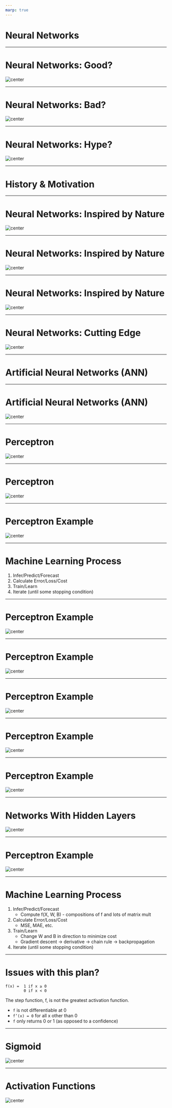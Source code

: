 ```yaml
---
marp: true
---
```


<style>
img[alt~="center"] {
  display: block;
  margin: 0 auto;
}
</style>

# Neural Networks

<!--
So far we have used classic machine learning models. These models are powerful and have proven useful for a wide range of applications.

It's likely you have heard about neural networks and deep learning. These concepts are in vogue right now. Depending on your perspective, deep learning and neural networks are either going to be a giant leap forward for humanity, are going to destroy us all, or are over-hyped tools with limited application.

There is likely a little bit of truth to each of these opinions.
-->

---

# Neural Networks: Good?

![center](res/car.jpg)

<!--
Deep learning is a giant leap forward for humanity. We can now program machines to excel at tasks that we once thought only humans could master. Computers can drive cars, interpret medical imaging, create art, and play complex games at a human-expert level or better.

Image Details:
* [car.jpg](https://pixabay.com/photos/vehicle-autonomous-4759347/): Pixabay License
-->

---

# Neural Networks: Bad?

![center](res/terminator.jpg)

<!--
There is also the fear that deep learning will have huge negative impacts on society. The images of a terminator are likely overblown, but there is real concern that advanced deep learning algorithms will have negative effects on some people.

Disruptive technologies like self-driving cars will displace millions of workers.

Societal bias (conscious or not) can become encoded in deep learning algorithms, multiplying and normalizing the negative effects that have existed for decades.

When using deep learning, great care must be taken to remove bias and to understand the implications of mass application of the algorithms.

Image Details:
* [terminator.jpg](https://pixabay.com/illustrations/bot-cyborg-robot-helper-arm-chair-4875211/): Pixabay License
-->

---

# Neural Networks: Hype?

![center](res/hype.jpg)

<!--
And finally, there are those who think deep learning and neural networks are just hype. For every person who thinks a technological revolution is around the corner, there is another pointing out how specialized and controlled the environment has to be for machine learning algorithms to perform well.

Deep learning doesn't progress at an even pace. We are currently in a deep learning boom, but this has happened before. There have been a few "AI winters" where researchers thought that we were on the cusp of a revolution, only to have research in neural networks go dormant for a while.

We'd like to think that this time might be different. Computation is finally fast enough and has enough scale that algorithms designed decades ago can finally be implemented and trained in an effective manner.

Only time will tell if deep learning can live up to expectations. What we can do now is learn about it, be thoughtful about how we train and use it, and continue to innovate cautiously.

Image Details:
* [hype.jpg](https://unsplash.com/photos/NrtC3y108Ys): Unsplash License
-->

---

# History & Motivation

<!--
Let's first look at some history and motivation for neural networks.
-->

---

# Neural Networks: Inspired by Nature

![center](res/nature.png)

<!--
We've talked about what people think neural networks can and cannot do, but we really haven't talked about what neural networks are. And why are they even called neural networks?

Nature can be a source of inspiration. Birds inspired man to fly. The burdock plant was the inspiration for velcro. Even in the computer science realm we hear references to trees, forests, and other things that occur in nature.

Image Details:
* [nature.png](https://pixabay.com/photos/burdock-thistle-prickly-stick-barb-745306/): Pixabay License
* [nature.png](https://pixabay.com/photos/nike-baby-shoes-shoe-baby-velcro-1201595/): Pixabay License
* [nature.png](https://pixabay.com/photos/bird-seagull-flying-wings-gull-3158784/): Pixabay License
* [nature.png](https://pixabay.com/photos/plane-aircraft-take-off-sky-50893/): Pixabay License
-->

---

# Neural Networks: Inspired by Nature

![center](res/neuron.png)

<!--
Similar to the examples in the last slide, neural networks are inspired by nature. The brain contains a massive network of neurons that send electrical signals that activate other neurons. Through this network we are able to think.

This is the building block of the brain: a neuron.

A neuron is just a cell with a nucleus and cell body like any other cell. One of the distinguishing features of the neuron is the 'axon,' which is the long tail of the neuron. The tip of the axon has synaptic terminals that attach to other neuron bodies. A neuron body receives signals from the synapse of neurons before it. When those signals reach a critical point within a fixed period of time, the receiving neuron fires, sending a signal to later neurons.

Neural networks were inspired by neurons and connections between neurons in the brain, hence the name.

Image Details:
* [neuron.png](https://pixabay.com/vectors/neuron-nerve-cell-axon-dendrite-296581/): Pixabay License
-->

---

# Neural Networks: Inspired by Nature
![center](res/neurons.jpg)

<!--
This builds a web of neurons called a "neural network."

This simplification of the brain signaling pathway led to research into "artificial neural networks" with different types of neurons.

Beyond this network effect, the concept of neural networks tends to break away from biology. Similarly, birds inspired flight, but modern airplanes don't flap their wings.

We find inspiration in nature. We don't have to copy it.

Image Details
* [neurons.jpg](https://pixabay.com/illustrations/neurons-brain-cells-brain-structure-1773922/): Pixabay License
-->

---

# Neural Networks: Cutting Edge

![center](res/einstein.jpg)

<!--
When did neural networks originate? The 1940s.

1940s! I thought neural networks were cutting edge?

Many of the fundamental algorithms we use today are rooted in thought experiments from the 1940s, but it has been a long journey from then to where we are today.

The computing power and data storage that we have today is nearly unimaginable compared to what was available even in the recent past. Also, many of the early ideas were foundational, but they have been improved upon over time.

The idea of deep learning is not new. There were even a few "AI winters" over the last 80 years that stalled development and research in deep learning. It feels like we might finally be at a point where the theoretical ideas of the past can be fulfilled with the technologies of today.

Image Details:
* [einstein.jpg](https://pixabay.com/photos/albert-einstein-scientists-physicist-62931/): Pixabay License
-->

---

# Artificial Neural Networks (ANN)

<!--
Today we will talk about artificial neural networks. These are computational networks inspired by biological systems.

ANN is a big umbrella. There are "feed-forward" networks. There is a concept of "backpropagation." And there are specific types of networks such as convolutional neural networks (CNN) and recurrent neural networks (RNN) that we will look at in more detail in future units.
-->

---

# Artificial Neural Networks (ANN)

![center](res/ann.png)

<!--
These are the typical diagrams you see to depict an artificial neural network. On the left we have our "input layer." This is where we feed our feature data into the model. In these two diagrams, there are two features (depicted by the two blue dots on the far left of the schematic).

The feature information then flows into "hidden layers." In these hidden layers, mathematical operations are performed to extract patterns from the feature data. We'll talk more about this math on future slides.

Finally, the transformed feature data flows to the output layer, which returns our predicted target values.

The main idea is that if neurons in one layer "fire." Then, using the connections to the next layer, we can determine which neurons in the next layer will fire. For now, it is useful to think of a neuron firing as a 1 and not firing as a 0. It is true that more sophisticated neural networks take into account the intensity of a "fire" (i.e., fired at 50% vs fired at 100%), but for the sake of discussion, let's stick with the 1 or 0 model.

Image Details:
* [ann.png](https://opensource.google/docs/copyright/): Copyright Google

-->

---

# Perceptron

![center](res/perceptron.png)

<!--
In 1958, an American psychologist named Frank Rosenblatt attempted to build a machine called a perceptron.

We can think of the perceptron as the building block of neural networks. The perceptron has no hidden layers. We feed our features into the left side, do computation, and receive a predicted target.

This looks strikingly similar to the models we've been building in this course. And that's no accident! We can think of a linear regression model as a perceptron.

But what are those mystery computations that take place on the black lines? There are weights, w_{1}, ..., w_{m}, that are used in these computations. How does that work? Let's look closer at what's happening behind the scenes along those black lines.

Image Details:
* [perceptron.png](https://opensource.google/docs/copyright/): Copyright Google
-->

---

# Perceptron

![center](res/perceptron2.png)

<!--
The green and blue compartments show the computations taking place in the connections between the input layer and output layer of a perceptron.

The features are denoted by x_{i}. The weights w_{i} are playing the same role as the weights in our linear regression model. If we build a weight vector W = [w_{1}, w_{2}, ..., w_{m}] and a feature vector X = [x_{1}, x_{2}, ..., x_{m}], then the green computation is simply W^{T}X + b (which is exactly the same as the target in a regression model: bias + w_{1}x_{1} + w_{2}x_{2} + ... + w_{m}x_{m}).

This information is then sent to an "activation function," which uses the information from the green computation to determine whether or not the next neuron should fire. In a linear regression example, the activation function might be f(x) = x. In other words, the activation function plays no role. But let's look at a slightly more interesting example and walk through these details in a little more depth.

Image Details:
* [perceptron2.png](https://opensource.google/docs/copyright/): Copyright Google
-->

---

# Perceptron Example

![center](res/perceptron_example.png)

<!--
Suppose we want to predict whether an individual will start studying machine learning. Our features are given by:
x_{1} = will the person make more money?
x_{2} = does the person love programming and mathematics?
x_{3} = does the person have a project that would benefit from ML?

We compute W^{T}X = w_{1}x_{1} + w_{2}x_{2} + w_{3}x_{3} + bias.

Now assume that we will say "yes": the person will study machine learning if the result is >= 0 and "no": the person will not study machine learning if the result is < 0.

*It might be helpful to flip back to the previous slide and explain that the specific activation function we're working with in this example is f(x) = 1 if W^{T}X + b >= 0 and f(x) = 0 if W^{T}X + b < 0. Also, for notational convenience, we flip the sign of b and write w_{1}x_{1} + w_{2}x_{2} + w_{3}x_{3} - b going forward. If we use this model, then the algorithm will learn a negated form of b.*

That is, we ask is w_{1}x_{1} + w_{2}x_{2} + w_{3}x_{3} - bias >= 0? Which is the same as asking is w_{1}x_{1} + w_{2}x_{2} + w_{3}x_{3} >= b. For convenience, we have relabeled b as -b.


Image Details:
* [perceptron_example.png](https://opensource.google/docs/copyright/): Copyright Google
-->

---

# Machine Learning Process

1. Infer/Predict/Forecast
1. Calculate Error/Loss/Cost
1. Train/Learn
1. Iterate (until some stopping condition)

<!--
Let's recall the general machine learning process. This is the same process that we use for all ML models.
-->

---

# Perceptron Example

![center](res/perceptron_example_01.png)

<!--
Let's assume we already have our weights and bias. We say that x_{1} and x_{2} have an equal impact on a person's decision to study ML, and they both have weight 2. Assume that x_{3} is three times as important in a person's decision to study ML, so its weight is 6. Now let's assume the bias is 5. In other words, we are thresholding at 5, and we say if W^{T}X >= 5, then the person will study machine learning. If W^{T}X < 5, then the person will not study machine learning.

Let's take a second to think about these numbers critically and see what they really mean.

Image Details:
* [perceptron_example_01.png](https://opensource.google/docs/copyright/): Copyright Google
-->

---

# Perceptron Example

![center](res/perceptron_example_02.png)

<!--

Let's assume a particular person, Kelly, does not stand to make more money by studying ML and she does not like programming and math (x_{1} = x_{2} = 0). But assume that Kelly does have a project that would benefit from ML (x_{3} = 1).

Image Details:
* [perceptron_example_02.png](https://opensource.google/docs/copyright/): Copyright Google
-->

---

# Perceptron Example

![center](res/perceptron_example_03.png)

<!--
Computing W^{T}X we get 6.

We check that 6 is >= 5, so we say "yes": Kelly will study machine learning.

Image Details:
* [perceptron_example_03.png](https://opensource.google/docs/copyright/): Copyright Google
-->

---

# Perceptron Example

![center](res/perceptron_example_04.png)

<!--
Now let's assume we have another person, Riley, who will make more money in her job by learning ML and she does like programming and math (x_{1} = x_{2} = 1), but she does not have a project that would benefit from ML (x_{3}=0).

Image Details:
* [perceptron_example_04.png](https://opensource.google/docs/copyright/): Copyright Google
-->

---

# Perceptron Example

![center](res/perceptron_example_05.png)

<!--
Computing W^{T}X we get 4.

We check that 4<5, so the model predicts "no": Riley will not study ML.

In general, this is how we feed input data into our model. If the model had already finished learning the weights and bias, then this is how we would generate our predicted targets.

Image Details:
* [perceptron_example_05.png](https://opensource.google/docs/copyright/): Copyright Google
-->

---

# Networks With Hidden Layers

![center](res/hidden_layers.png)

<!--
If we had a network with more layers, then the same process is happening between each layer. We can think of this as many perceptrons stacked on top of each other.

For example, in the input layer we have X = [x_{1}, ..., x_{m}]. All these nodes are connected to node h_{1}^{1}. There are weights assigned to each of these that we can combine into a vector, W_{1}^{1}. Then W_{1}^{1}^{T}X + b can be thought of as a perceptron.

Similarly, all the nodes in the first hidden layer are connected to h_{1}^{2}. All these connections have their own individual weights. And this part of the network can be thought of as its own perceptron.

Thus, feeding data through the hidden layers is equivalent to a composition of many matrix multiplications.

Image Details:
* [hidden_layers.png](https://opensource.google/docs/copyright/): Copyright Google

-->

---

# Perceptron Example

![center](res/perceptron_example_06.png)

<!--
But how does the model actually update the weights and bias during the learning process?

Let's look back at our example. Note that both of these samples were technically training data. From our dataset, we know that both Kelly and Riley did study ML (y=1), but for Kelly we predicted \hat{y} = 1, and for Riley we predicted \hat{y} = 0. So Kelly's prediction was correct, while Riley's was not correct.

Now the model needs to adjust the weights. It seems like if a person stands to make more money from studying ML AND they love programming and math, then the model should predict a 1 (whether or not they have a current project that would benefit from ML).

So the model needs to update the weights and bias via some optimization algorithm like gradient descent. In order to compute the derivative (gradient) to discern the direction of steepest descent, we will need to unravel the many compositions of matrix multiplication. If you remember your calculus, how do we take the derivative of a composition? The chain rule! That is effectively what backpropagation does. It is a way to compute the gradient when many chain rules are involved through each layer of the network.

Image Details:
* [perceptron_example_06.png](https://opensource.google/docs/copyright/): Copyright Google
-->

---


# Machine Learning Process

1. Infer/Predict/Forecast
    * Compute f(X, W, B) - compositions of f and lots of matrix mult
1. Calculate Error/Loss/Cost
    * MSE, MAE, etc.
1. Train/Learn
    * Change W and B in direction to minimize cost
    * Gradient descent -> derivative -> chain rule -> backpropagation
1. Iterate (until some stopping condition)

<!--
Let's put everything together and summarize how a neural network will learn in general. It shouldn't surprise you that it's the same machine learning process that we've been working with for all our models. Now we've just filled it with some high-level details of each step for neural networks.
-->

---


# Issues with this plan?

````
f(x) =  1 if x ≥ 0
        0 if x < 0
````

The step function, f, is not the greatest activation function.
* `f` is not differentiable at 0
* `f’(x) = 0` for all x other than 0
* `f` only returns 0 or 1 (as opposed to a confidence)

<!--
There are many possible activation functions, and some work better than others in certain situations.

Let's take a closer look at the activation function we used in our simple example. This function is called a step-function.

There are a few drawbacks to using the step-function.
* f is not differentiable at 0. This could create problems for gradient descent when we need to take a derivative.
* f'(x) is 0 whenever x is not 0. This could also create problems for gradient descent. If we ever multiply by f'(x), the entire function will go to 0, which means no slope. So it can be hard to determine the direction of steepest descent.
* f only returns a no or a yes. It would be preferable for f to return a continuous value between 0 and 1. For example, if f returned .9, then we would say that we're 90% confident the answer is "yes, this person will study ML." That is far more powerful than just returning a "yes" or "no." We will discuss this further in the section on classification.

-->

---

# Sigmoid

![center](res/sigmoid.png)

<!--
The sigmoid function is a far more popular activation function, as it addresses the issues we just discussed with the step-function. Again, we will talk more about this when we get to classification.

Image Details:
* [sigmoid.png](https://opensource.google/docs/copyright/): Copyright Google
-->

---

# Activation Functions
![center](res/neurnet10.png)

<!--
The choice of activation function is important. RELU makes differentiation difficult, but it actually works really well in practice. The other functions are also very useful.

It is important to note that why certain activation functions behave in certain ways is an active area of research. People are testing new ones every day. Sometimes there is good theoretical justification for using a particular activation function, and sometimes we use a particular activation function simply because it trained quickly and gave us good results in practice.

Image Details:
* [neurnet10.png](https://opensource.google/docs/copyright/): Copyright Google
-->
